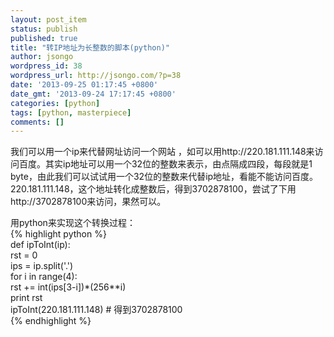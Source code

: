 ```yaml
---
layout: post_item
status: publish
published: true
title: "转IP地址为长整数的脚本(python)"
author: jsongo
wordpress_id: 38
wordpress_url: http://jsongo.com/?p=38
date: '2013-09-25 01:17:45 +0800'
date_gmt: '2013-09-24 17:17:45 +0800'
categories: [python]
tags: [python, masterpiece]
comments: []
---
```

我们可以用一个ip来代替网址访问一个网站 ，如可以用http://220.181.111.148来访问百度。其实ip地址可以用一个32位的整数来表示，由点隔成四段，每段就是1 byte，由此我们可以试试用一个32位的整数来代替ip地址，看能不能访问百度。220.181.111.148，这个地址转化成整数后，得到3702878100，尝试了下用http://3702878100来访问，果然可以。  


用python来实现这个转换过程：  
{% highlight python %}  
def ipToInt(ip):  
    rst = 0  
    ips = ip.split('.')  
    for i in range(4):  
        rst += int(ips[3-i])*(256**i)  
    print rst  
    ipToInt(220.181.111.148) # 得到3702878100  
{% endhighlight %}   

